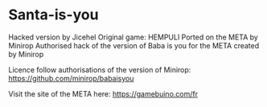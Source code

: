 # Santa-is-you
Hacked version by Jicehel
Original game: HEMPULI
Ported on the META by Minirop
Authorised hack of the version of Baba is you for the META created by Minirop

Licence follow authorisations of the version of Minirop: https://github.com/minirop/babaisyou

Visit the site of the META here: https://gamebuino.com/fr
